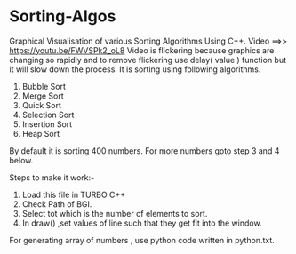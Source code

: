 # Sorting-Algos
Graphical Visualisation of various Sorting Algorithms Using C++.
Video ==>> https://youtu.be/FWVSPk2_oL8
Video is flickering because graphics are changing so rapidly and to remove flickering use delay( value )  function but it will slow down the process.
It is sorting using following algorithms.
1) Bubble Sort
2) Merge Sort
3) Quick Sort
4) Selection Sort
5) Insertion Sort
6) Heap Sort

By default it is sorting 400 numbers.
For more numbers goto step 3 and 4 below.


Steps to make it work:-

1) Load this file in TURBO C++
2) Check Path of BGI.
3) Select tot which is the number of elements to sort.
4) In draw() ,set values of line such that they get fit into the window.



For generating array of numbers , use python code written in python.txt.


